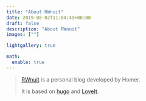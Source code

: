 ```yaml
---
title: "About RWnuit"
date: 2019-08-02T11:04:49+08:00
draft: false
description: "About RWnuit"
images: [""]

lightgallery: true

math:
  enable: true
---
```




> [RWnuit](https://github.com/rwnuit) is a personal blog developed by Homer.
>
> It is based on [hugo](https://github.com/gohugoio/hugo) and [LoveIt](https://dillonzq.com).
